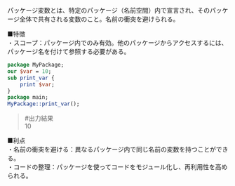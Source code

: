 パッケージ変数とは、特定のパッケージ（名前空間）内で宣言され、そのパッケージ全体で共有される変数のこと。名前の衝突を避けられる。  
  
■特徴  
・スコープ：パッケージ内でのみ有効。他のパッケージからアクセスするには、パッケージ名を付けて参照する必要がある。
```perl
package MyPackage;
our $var = 10;
sub print_var {
    print $var;
}
package main;
MyPackage::print_var();
```
>#出力結果  
>10  
  
■利点  
・名前の衝突を避ける：異なるパッケージ内で同じ名前の変数を持つことができる。  
・コードの整理：パッケージを使ってコードをモジュール化し、再利用性を高められる。  
